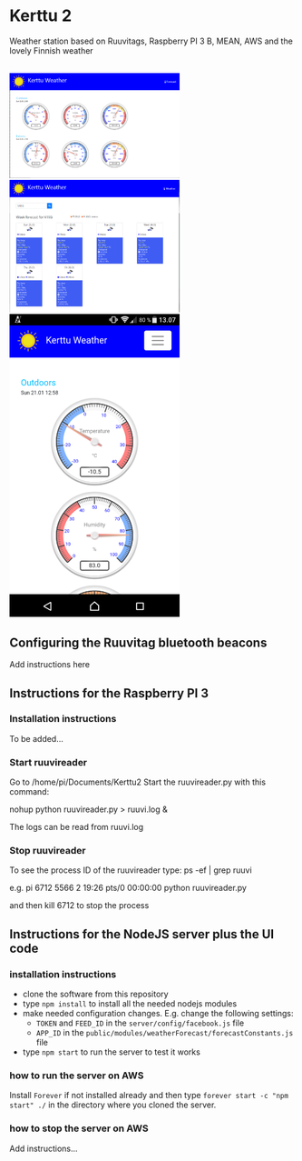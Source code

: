 # Kerttu 2

Weather station based on Ruuvitags, Raspberry PI 3 B, MEAN, AWS and the lovely Finnish weather

<br>
  <img width="300" src="https://github.com/Jussihoo/Kerttu2/blob/master/images/weather_screenshot_computer.PNG"
</br>

<br>
  <img width="300" src="https://github.com/Jussihoo/Kerttu2/blob/master/images/forecast_screenshot_computer.PNG"
</br>

<br>
  <img width="300" src="https://github.com/Jussihoo/Kerttu2/blob/master/images/weather_screenshot_phone.png"
</br>

## Configuring the Ruuvitag bluetooth beacons

Add instructions here
  
## Instructions for the Raspberry PI 3

### Installation instructions

To be added...

### Start ruuvireader
Go to /home/pi/Documents/Kerttu2
Start the ruuvireader.py with this command:

nohup python ruuvireader.py > ruuvi.log &

The logs can be read from ruuvi.log

### Stop ruuvireader

To see the process ID of the ruuvireader type:
ps -ef | grep ruuvi

e.g. pi        6712  5566  2 19:26 pts/0    00:00:00 python ruuvireader.py

and then kill 6712 to stop the process

## Instructions for the NodeJS server plus the UI code

### installation instructions

- clone the software from this repository
- type `npm install` to install all the needed nodejs modules
- make needed configuration changes. E.g. change the following settings:
  - `TOKEN` and `FEED_ID` in the `server/config/facebook.js` file
  - `APP_ID` in the `public/modules/weatherForecast/forecastConstants.js` file
- type `npm start` to run the server to test it works

### how to run the server on AWS

Install `Forever` if not installed already and then type `forever start -c "npm start" ./` in the directory where you cloned the server.

### how to stop the server on AWS

Add instructions...
